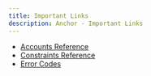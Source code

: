 ```yaml
---
title: Important Links
description: Anchor - Important Links
---
```


- [Accounts Reference](https://docs.rs/safe-anchor-lang/latest/safe_anchor_lang/accounts/index.html)
- [Constraints Reference](https://docs.rs/safe-anchor-lang/latest/safe_anchor_lang/derive.Accounts.html)
- [Error Codes](https://docs.rs/safe-anchor-lang/latest/safe_anchor_lang/error/enum.ErrorCode.html)
